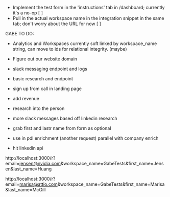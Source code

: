 - Implement the test form in the 'instructions' tab in /dashboard; currently it's a no-op [ ]
- Pull in the actual workspace name in the integration snippet in the same tab; don't worry about the URL for now [ ]

GABE TO DO:
- Analytics and Workspaces currently soft linked by workspace_name string, can move to ids for relational integrity. (maybe)
- Figure out our website domain
- slack messaging endpoint and logs
- basic research and endpoint
- sign up from call in landing page
- add revenue

- research into the person
- more slack messages based off linkedin research

- grab first and lastr name from form as optional
- use in pdl enrichment (another request) parallel with company enrich

- hit linkedin api

http://localhost:3000/r?email=jensen@nvidia.com&workspace_name=GabeTests&first_name=Jensen&last_name=Huang

http://localhost:3000/r?email=marisa@attio.com&workspace_name=GabeTests&first_name=Marisa&last_name=McGill